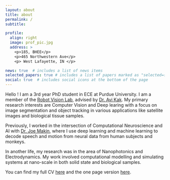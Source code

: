 ```yaml
---
layout: about
title: about
permalink: /
subtitle:  

profile:
  align: right
  image: prof_pic.jpg
  address: >
    <p>185, BHEE</p>
    <p>465 Northwestern Ave</p>
    <p> West Lafayette, IN </p>

news: true  # includes a list of news items
selected_papers: true # includes a list of papers marked as "selected={true}"
social: true  # includes social icons at the bottom of the page
---
```


Hello ! I am a 3rd year PhD student in ECE at Purdue University. I am a member of the [Robot Vision Lab](https://engineering.purdue.edu/RVL/), advised by [Dr. Avi Kak](https://engineering.purdue.edu/kak/). My primary research interests are Computer Vision and Deep learing with a focus on image segmentation and object tracking in various applications like satellite images and biological tissue samples.

Previously, I worked in the intersection of Computational Neuroscience and AI with [Dr. Joe Makin](https://engineering.purdue.edu/MakinLab/people/ptProfile?resource_id=242786&group_id=242782&photo=right), where I use deep learning and machine learning to decode speech and motion from neural data from human subjects and monkeys. 

In another life, my research was in the area of Nanophotonics and Electrodynamics. My work involved computational modelling and simulating systems at nano-scale in both solid state and biological samples.

You can find my full CV [here](../assets/pdf/Akshita_Kamsali_CV.pdf) and the one page version [here](../assets/pdf/Akshita_Kamsali_Resume.pdf).
